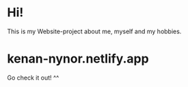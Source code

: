 # Hi!
This is my Website-project about me, myself and my hobbies.
# kenan-nynor.netlify.app
Go check it out! ^^